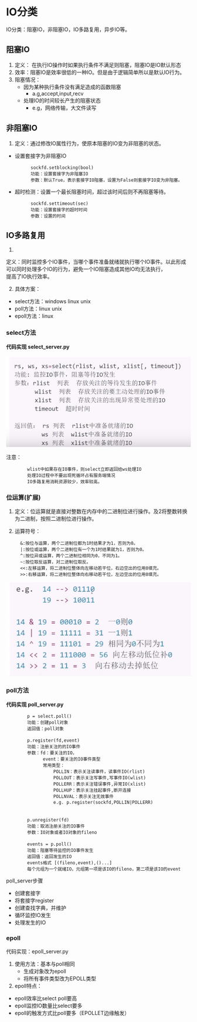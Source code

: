# IO分类

IO分类：阻塞IO，非阻塞IO，IO多路复用，异步IO等。

## 阻塞IO

1. 定义： 在执行IO操作时如果执行条件不满足则阻塞，阻塞IO是IO默认形态
2. 效率：阻塞IO是效率很低的一种IO。但是由于逻辑简单所以是默认IO行为。
3. 阻塞情况：
    - 因为某种执行条件没有满足造成的函数阻塞
        - a.g,accept,input,recv
    - 处理IO的时间较长产生的阻塞状态
        - e.g，网络传输，大文件读写

## 非阻塞IO

1. 定义：通过修改IO属性行为，使原本阻塞的IO变为非阻塞的状态。

- 设置套接字为非阻塞IO

            sockfd.setblocking(bool)
            功能：设置套接字为非阻塞IO
            参数：默认True，表示套接字IO阻塞，设置为False则套接字IO变为非阻塞。  
- 超时检测：设置一个最长阻塞时间，超过该时间后则不再阻塞等待。

            sockfd.settimeout(sec)
            功能：设置套接字的超时时间
            参数：设置的时间

## IO多路复用

1.

定义：同时监控多个IO事件，当哪个事件准备就绪就执行哪个IO事件。以此形成可以同时处理多个IO的行为，避免一个IO阻塞造成其他IO均无法执行，  
提高了IO执行效率。

2. 具体方案：

- select方法：windows linux unix
- poll方法：linux unix
- epoll方法：linux

### select方法

**代码实现 select_server.py**

![select](photo/select.png)

注意：

            wlist中如果存在IO事件，则select立即返回给ws处理IO
            处理IO过程中不要出现死循环占有服务端情况
            IO多路复用消耗资源较少，效率较高。  

### 位运算(扩展)

1. 定义：位运算就是直接对整数在内存中的二进制位进行操作。及2将整数转换为二进制，按照二进制位进行操作。
2. 运算符号：

         &:按位与运算，两个二进制位都为1时结果才为1，否则为0。
         |:按位或运算，两个二进制位有一个为1时结果就为1，否则为0。  
         ^:按位异或运算，两个二进制位相同为0，不同为1。
         ~:按位取反运算，对二进制位取反。
         <<:左移运算，将二进制位整体向左移动若干位，右边空出的位用0填充。
         >>:右移运算，将二进制位整体向右移动若干位，左边空出的位用0填充。  

![位运算](photo/weiyunsuan.png)

### poll方法

**代码实现 poll_server.py**

            p = select.poll()
            功能：创建poll对象
            返回值：poll对象

            p.register(fd,event)
            功能：注册关注的的IO事件
            参数：fd：要关注的IO，
                  event：要关注的IO事件类型
                  常用类型：
                      POLLIN：表示关注读事件，读事件IO(rlist)
                      POLLOUT：表示关注写事件,写事件IO(wlist)
                      POLLERR：表示关注错误事件,异常IO(xlist)
                      POLLHUP：表示关注挂起事件,断开连接
                      POLLNVAL：表示关注无效事件  
                      e.g. p.register(sockfd,POLLIN|POLLERR)


            p.unregister(fd)
            功能：取消注册关注的IO事件
            参数：IO对象或者IO对象的fileno

            events = p.poll()
            功能：阻塞等待监控的IO事件发生
            返回值：返回发生的IO
            events格式 [(fileno,event),()...]
            每个元组为一个就绪IO，元组第一项是该IO的fileno，第二项是该IO的event

poll_server步骤

- 创建套接字
- 将套接字register
- 创建查找字典，并维护
- 循环监控IO发生
- 处理发生的IO

### epoll

代码实现：epoll_server.py

1. 使用方法：基本与poll相同
    - 生成对象改为epoll
    - 将所有事件类型改为EPOLL类型
2. epoll特点：

- epoll效率比select poll要高
- epoll监控IO数量比select要多
- epoll的触发方式比poll要多（EPOLLET边缘触发）





            



            
